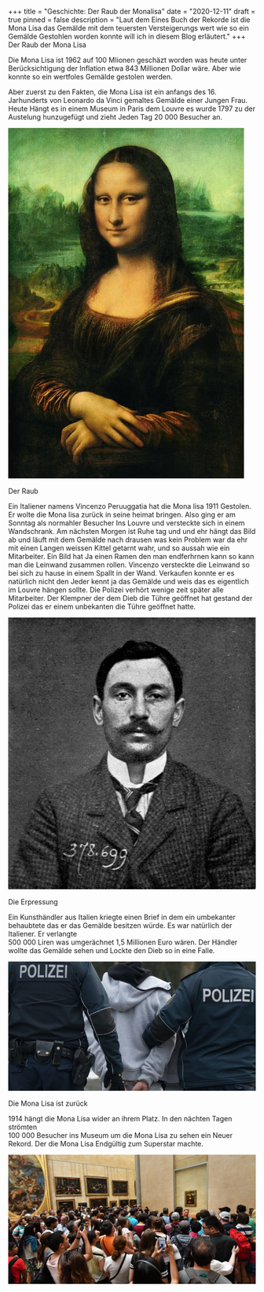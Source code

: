+++
title = "Geschichte: Der Raub der Monalisa"
date = "2020-12-11"
draft = true
pinned = false
description = "Laut dem Eines Buch der Rekorde ist die Mona Lisa das Gemälde mit dem teuersten Versteigerungs wert wie so ein Gemälde Gestohlen worden konnte will ich in diesem Blog erläutert."
+++
Der Raub der Mona Lisa

Die Mona Lisa ist 1962 auf 100 MIionen geschäzt worden was heute unter Berücksichtigung der Inflation etwa 843 Millionen Dollar wäre. Aber wie konnte so ein wertfoles Gemälde gestolen werden.

Aber zuerst zu den Fakten, die Mona Lisa ist ein anfangs des 16. Jarhunderts von Leonardo da Vinci gemaltes Gemälde einer Jungen Frau. Heute Hängt es in einem Museum in Paris dem Louvre es wurde 1797 zu der Austelung hunzugefügt und zieht Jeden Tag 20 000 Besucher an. 

![](mona-lisa-p-1024727412.jpg)

Der Raub 

Ein Italiener namens Vincenzo Peruuggatia hat die Mona lisa 1911 Gestolen. Er wolte die Mona lisa zurück in seine heimat bringen. Also ging er am Sonntag als normahler Besucher Ins Louvre und versteckte sich in einem Wandschrank. Am nächsten Morgen ist Ruhe tag und und ehr hängt das Bild ab und läuft mit dem Gemälde nach drausen was kein Problem war da ehr mit einen Langen weissen Kittel getarnt wahr, und so aussah wie ein Mitarbeiter. Ein Bild hat Ja einen Ramen den man endferhrnen kann so kann man die Leinwand zusammen rollen. Vincenzo versteckte die Leinwand so bei sich zu hause in einem Spallt in der Wand. Verkaufen konnte er es natürlich nicht den Jeder kennt ja das Gemälde und weis das es eigentlich im Louvre hängen sollte. Die Polizei verhört wenige zeit später alle Mitarbeiter. Der Klempner der dem Dieb die Tühre geöffnet hat gestand der Polizei das er einem unbekanten die Tühre geöffnet hatte.

![](vincenzo_peruggia.jpg)

Die Erpressung

Ein Kunsthändler aus Italien kriegte einen Brief in dem ein umbekanter behaubtete das er das Gemälde besitzen würde. Es war natürlich der Italiener. Er verlangte \
500 000 Liren was umgerächnet 1,5 Millionen Euro wären. Der Händler wollte das Gemälde sehen und Lockte den Dieb so in eine Falle.

![](597205.jpg)

Die Mona Lisa ist zurück

1914 hängt die Mona Lisa wider an ihrem Platz. In den nächten Tagen strömten \
100 000 Besucher ins Museum um die Mona Lisa zu sehen ein Neuer Rekord. Der die Mona Lisa Endgültig zum Superstar machte.

![](mona-lisa.jpg)